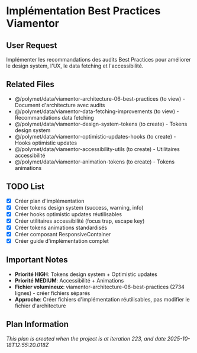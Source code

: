 # Implémentation Best Practices Viamentor

## User Request
Implémenter les recommandations des audits Best Practices pour améliorer le design system, l'UX, le data fetching et l'accessibilité.

## Related Files
- @/polymet/data/viamentor-architecture-06-best-practices (to view) - Document d'architecture avec audits
- @/polymet/data/viamentor-data-fetching-improvements (to view) - Recommandations data fetching
- @/polymet/data/viamentor-design-system-tokens (to create) - Tokens design system
- @/polymet/data/viamentor-optimistic-updates-hooks (to create) - Hooks optimistic updates
- @/polymet/data/viamentor-accessibility-utils (to create) - Utilitaires accessibilité
- @/polymet/data/viamentor-animation-tokens (to create) - Tokens animations

## TODO List
- [x] Créer plan d'implémentation
- [x] Créer tokens design system (success, warning, info)
- [x] Créer hooks optimistic updates réutilisables
- [x] Créer utilitaires accessibilité (focus trap, escape key)
- [x] Créer tokens animations standardisés
- [x] Créer composant ResponsiveContainer
- [x] Créer guide d'implémentation complet

## Important Notes
- **Priorité HIGH**: Tokens design system + Optimistic updates
- **Priorité MEDIUM**: Accessibilité + Animations
- **Fichier volumineux**: viamentor-architecture-06-best-practices (2734 lignes) - créer fichiers séparés
- **Approche**: Créer fichiers d'implémentation réutilisables, pas modifier le fichier d'architecture

  
## Plan Information
*This plan is created when the project is at iteration 223, and date 2025-10-18T12:55:20.018Z*
